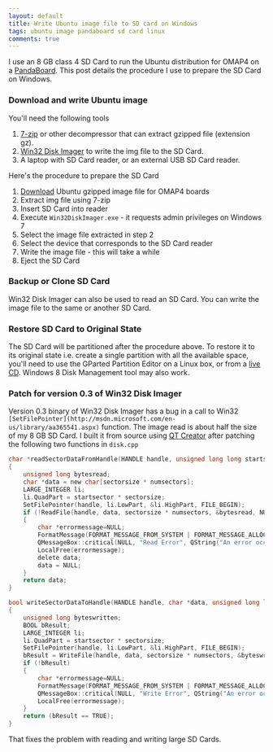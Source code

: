 ```yaml
---
layout: default
title: Write Ubuntu image file to SD card on Windows
tags: ubuntu image pandaboard sd card linux
comments: true
---
```


I use an 8 GB class 4 SD Card to run the Ubuntu distribution for OMAP4 on a [PandaBoard](https://en.wikipedia.org/wiki/PandaBoard). This post details the procedure I use to prepare the SD Card on Windows.

### Download and write Ubuntu image

You'll need the following tools

1. [7-zip](http://www.7-zip.org/) or other decompressor that can extract gzipped file (extension gz).
2. [Win32 Disk Imager](http://sourceforge.net/projects/win32diskimager/) to write the img file to the SD Card.
3. A laptop with SD Card reader, or an external USB SD Card reader.

Here's the procedure to prepare the SD Card

1. [Download](https://wiki.ubuntu.com/ARM/OMAP) Ubuntu gzipped image file for OMAP4 boards
2. Extract img file using 7-zip
3. Insert SD Card into reader
4. Execute `Win32DiskImager.exe` - it requests admin privileges on Windows 7
5. Select the image file extracted in step 2
6. Select the device that corresponds to the SD Card reader
7. Write the image file - this will take a while
8. Eject the SD Card

### Backup or Clone SD Card

Win32 Disk Imager can also be used to read an SD Card. You can write the image file to the same or another SD Card.

### Restore SD Card to Original State

The SD Card will be partitioned after the procedure above. To restore it to its original state i.e. create a single partition with all the available space, you'll need to use the GParted Partition Editor on a Linux box, or from a [live CD](http://gparted.sourceforge.net/livecd.php). Windows 8 Disk Management tool may also work.

### Patch for version 0.3 of Win32 Disk Imager

Version 0.3 binary of Win32 Disk Imager has a bug in a call to Win32 `[SetFilePointer](http://msdn.microsoft.com/en-us/library/aa365541.aspx)` function. The image read is about half the size of my 8 GB SD Card. I built it from source using [QT Creator](http://qt-project.org/wiki/Category:Tools::QtCreator) after patching the following two functions in `disk.cpp`

```c
char *readSectorDataFromHandle(HANDLE handle, unsigned long long startsector, unsigned long long numsectors, unsigned long long sectorsize)
{
    unsigned long bytesread;
    char *data = new char[sectorsize * numsectors];
    LARGE_INTEGER li;
    li.QuadPart = startsector * sectorsize;
    SetFilePointer(handle, li.LowPart, &li.HighPart, FILE_BEGIN);
    if (!ReadFile(handle, data, sectorsize * numsectors, &bytesread, NULL))
    {
        char *errormessage=NULL;
        FormatMessage(FORMAT_MESSAGE_FROM_SYSTEM | FORMAT_MESSAGE_ALLOCATE_BUFFER, NULL, GetLastError(), 0, (LPSTR)&errormessage, 0, NULL);
        QMessageBox::critical(NULL, "Read Error", QString("An error occurred when attempting to read data from handle.\nError %1: %2").arg(GetLastError()).arg(errormessage));
        LocalFree(errormessage);
        delete data;
        data = NULL;
    }
    return data;
}

bool writeSectorDataToHandle(HANDLE handle, char *data, unsigned long long startsector, unsigned long long numsectors, unsigned long long sectorsize)
{
    unsigned long byteswritten;
    BOOL bResult;
    LARGE_INTEGER li;
    li.QuadPart = startsector * sectorsize;
    SetFilePointer(handle, li.LowPart, &li.HighPart, FILE_BEGIN);
    bResult = WriteFile(handle, data, sectorsize * numsectors, &byteswritten, NULL);
    if (!bResult)
    {
        char *errormessage=NULL;
        FormatMessage(FORMAT_MESSAGE_FROM_SYSTEM | FORMAT_MESSAGE_ALLOCATE_BUFFER, NULL, GetLastError(), 0, (LPSTR)&errormessage, 0, NULL);
        QMessageBox::critical(NULL, "Write Error", QString("An error occurred when attempting to write data from handle.\nError %1: %2").arg(GetLastError()).arg(errormessage));
        LocalFree(errormessage);
    }
    return (bResult == TRUE);
}
```

That fixes the problem with reading and writing large SD Cards.
